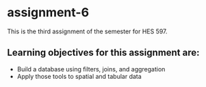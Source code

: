 # assignment-6
This is the third assignment of the semester for HES 597. 

## Learning objectives for this assignment are:
- Build a database using filters, joins, and aggregation
- Apply those tools to spatial and tabular data
